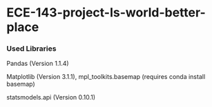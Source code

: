 # ECE-143-project-Is-world-better-place

### Used Libraries
Pandas (Version 1.1.4)

Matplotlib (Version 3.1.1),
mpl_toolkits.basemap (requires conda install basemap)

statsmodels.api (Version 0.10.1)



